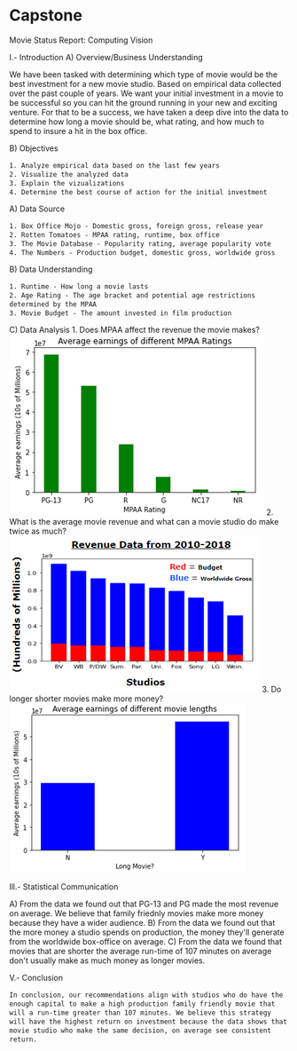# Capstone

Movie Status Report: Computing Vision

I.- Introduction
A) Overview/Business Understanding

We have been tasked with determining which type of movie would be the best investment for a new movie studio. Based on empirical data collected over the past couple of years. We want your initial investment in a movie to be successful so you can hit the ground running in your new and exciting venture. For that to be a success, we have taken a deep dive into the data to determine how long a movie should be, what rating, and how much to spend to insure a hit in the box office.



B) Objectives

    1. Analyze empirical data based on the last few years
    2. Visualize the analyzed data
    3. Explain the vizualizations
    4. Determine the best course of action for the initial investment
    

A) Data Source

    1. Box Office Mojo - Domestic gross, foreign gross, release year
    2. Rotten Tomatoes - MPAA rating, runtime, box office
    3. The Movie Database - Popularity rating, average popularity vote
    4. The Numbers - Production budget, domestic gross, worldwide gross
    
B) Data Understanding

    1. Runtime - How long a movie lasts
    2. Age Rating - The age bracket and potential age restrictions determined by the MPAA
    3. Movie Budget - The amount invested in film production

C) Data Analysis
    1. Does MPAA affect the revenue the movie makes?
        ![](https://github.com/ARuizMartinezDeloitte/Capstone/blob/main/images/Age%20Ratings.PNG)
    2. What is the average movie revenue and what can a movie studio do make twice as much?
        ![](https://github.com/ARuizMartinezDeloitte/Capstone/blob/main/images/studio%20production%20budget.PNG)
    3. Do longer shorter movies make more money?
        ![](https://github.com/ARuizMartinezDeloitte/Capstone/blob/main/images/runtime.PNG)


lll.- Statistical Communication

A) From the data we found out that PG-13 and PG made the most revenue on average. We believe that family friednly movies make more money because they have a wider audience.
B) From the data we found out that the more money a studio spends on production, the money they'll generate from the worldwide box-office on average.
C) From the data we found that movies that are shorter the average run-time of 107 minutes on average don't usually make as much money as longer movies.
    

V.- Conclusion

    In conclusion, our recommendations align with studios who do have the enough capital to make a high production family friendly movie that will a run-time greater than 107 minutes. We believe this strategy will have the highest return on investment because the data shows that movie studio who make the same decision, on average see consistent return. 
